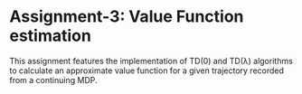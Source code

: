 # Assignment-3: Value Function estimation
This assignment features the implementation of TD(0) and TD(λ) algorithms to calculate an approximate value function for a given trajectory recorded from a continuing MDP.
